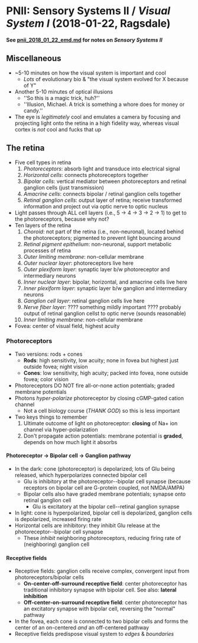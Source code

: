 # PNII: Sensory Systems II / *Visual System I* (2018-01-22, Ragsdale)
**See [pnii_2018_01_22_emd.md](pnii_2018_01_22_emd.md) for notes on _Sensory Systems II_**

## Miscellaneous
* ~5-10 minutes on how the visual system is important and cool
    * *Lots* of evolutionary bio & "the visual system evolved for X because of Y"
* Another 5-10 minutes of optical illusions
    * ''So this is a magic trick, huh?''
    * ''Illusion, Michael. A trick is something a whore does for money or candy.''
* The eye is *legitimately* cool and emulates a camera by focusing and projecting light onto the retina in a high fidelity way, whereas visual cortex is *not* cool and fucks that up

## The retina
* Five cell types in retina
    1. *Photoreceptors*: absorb light and transduce into electrical signal
    2. *Horizontal cells*: connects photoreceptors together
    3. *Bipolar cells*: vertical mediator between photoreceptors and retinal ganglion cells (just transmission)
    4. *Amacrine cells*: connects bipolar / retinal ganglion cells together
    5. *Retinal ganglion cells*: output layer of retina; receive transformed information and project out via optic nerve to optic nucleus
* Light passes through ALL cell layers (i.e., 5 &rarr; 4 &rarr; 3 &rarr; 2 &rarr; 1) to get to the photoreceptors, because why not?
* Ten layers of the retina
    1. *Choroid*: not part of the retina (i.e., non-neuronal), located behind the photoreceptors; pigmented to prevent light bouncing around
    2. *Retinal pigment epithelium*: non-neuronal, support metabolic processes of retina
    3. *Outer limiting membrane*: non-cellular membrane
    4. *Outer nuclear layer*: photoreceptors live here
    5. *Outer plexiform layer*: synaptic layer b/w photoreceptor and intermediary neurons
    6. *Inner nuclear layer*: bipolar, horizontal, and amacrine cells live here
    7. *Inner plexiform layer*: synaptic layer b/w ganglion and intermediary neurons
    8. *Ganglion cell layer*: retinal ganglion cells live here
    9. *Nerve fiber layer*: ???? something mildly important ???? probably output of retinal ganglion cellst to optic nerve (sounds reasonable)
    10. *Inner limiting membrane*: non-cellular membrane
* Fovea: center of visual field, highest acuity

### Photoreceptors
* Two versions: rods + cones
    * **Rods**: high sensitivity, low acuity; none in fovea but highest just outside fovea; night vision
    * **Cones**: low sensitivity, high acuity; packed into fovea, none outside fovea; color vision
* Photoreceptors DO NOT fire all-or-none action potentials; graded membrane potentials
* Photons *hyper-polarize* photoreceptor by closing cGMP-gated cation channel
    * Not a cell biology course (*THANK GOD*) so this is less important
* Two keys things to remember
    1. Ultimate outcome of light on photoreceptor: **closing** of Na+ ion channel via hyper-polarization
    2. Don't propagate action potentials: membrane potential is **graded**, depends on how much light it absorbs

#### Photoreceptor &rarr; Bipolar cell &rarr; Ganglion pathway
* In the dark: cone (photoreceptor) is depolarized; lots of Glu being released, which hyperpolarizes connected bipolar cell
    * Glu is inhibitory at the photoreceptor--bipolar cell synapse (because receptors on bipolar cell are G-protein coupled, not NMDA/AMPA)
    * Bipolar cells also have graded membrane potentials; synapse onto retinal ganglion cell
        * Glu is excitatory at the bipolar cell--retinal ganglion synapse
* In light: cone is hyperpolarized, bipolar cell is depolarized, ganglion cells is depolarized, increased firing rate
* Horizontal cells are inhibitory: they inhibit Glu release at the photoreceptor--bipolar cell synapse
    * These *inhibit* neighboring photoreceptors, reducing firing rate of (neighboring) ganglion cell

#### Receptive fields
* Receptive fields: ganglion cells receive complex, convergent input from photoreceptors/bipolar cells
    * **On-center-off-surround receptive field**: center photoreceptor has traditional inhibitory synapse with bipolar cell. See also: **lateral inhibition**
    * **Off-center-on-surround receptive field**: center photoreceptor has an excitatory synapse with bipolar cell, reversing the "normal" pathway
* In the fovea, each cone is connected to two bipolar cells and forms the center of an on-centered *and* an off-centered pathway
* Receptive fields predispose visual system to *edges* & *boundaries*
